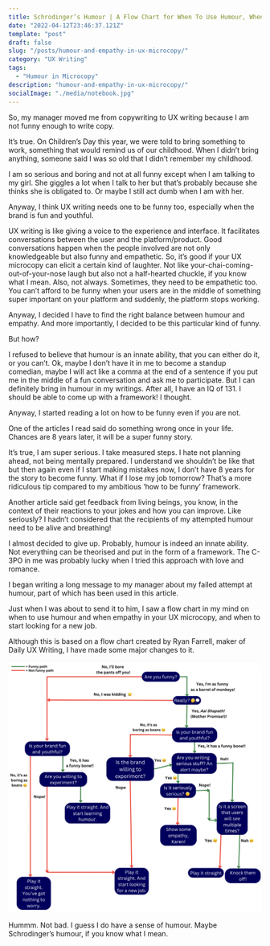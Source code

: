 ```yaml
---
title: Schrodinger’s Humour | A Flow Chart for When To Use Humour, When Empathy in UX Microcopy and When To Start Looking for a New Job
date: "2022-04-12T23:46:37.121Z"
template: "post"
draft: false
slug: "/posts/humour-and-empathy-in-ux-microcopy/"
category: "UX Writing"
tags:
  - "Humour in Microcopy"
description: "humour-and-empathy-in-ux-microcopy/"
socialImage: "./media/notebook.jpg"
---
```



So, my manager moved me from copywriting to UX writing because I am not funny enough to write copy.

It’s true. On Children’s Day this year, we were told to bring something to work, something that would remind us of our childhood. When I didn’t bring anything, someone said I was so old that I didn’t remember my childhood.

I am so serious and boring and not at all funny except when I am talking to my girl. She giggles a lot when I talk to her but that’s probably because she thinks she is obligated to. Or maybe I still act dumb when I am with her.

Anyway, I think UX writing needs one to be funny too, especially when the brand is fun and youthful.

UX writing is like giving a voice to the experience and interface. It facilitates conversations between the user and the platform/product. Good conversations happen when the people involved are not only knowledgeable but also funny and empathetic. So, it’s good if your UX microcopy can elicit a certain kind of laughter. Not like your-chai-coming-out-of-your-nose laugh but also not a half-hearted chuckle, if you know what I mean. Also, not always. Sometimes, they need to be empathetic too. You can’t afford to be funny when your users are in the middle of something super important on your platform and suddenly, the platform stops working.

Anyway, I decided I have to find the right balance between humour and empathy. And more importantly, I decided to be this particular kind of funny.

But how?

I refused to believe that humour is an innate ability, that you can either do it, or you can’t. Ok, maybe I don’t have it in me to become a standup comedian, maybe I will act like a comma at the end of a sentence if you put me in the middle of a fun conversation and ask me to participate. But I can definitely bring in humour in my writings. After all, I have an IQ of 131. I should be able to come up with a framework! I thought.

Anyway, I started reading a lot on how to be funny even if you are not.

One of the articles I read said do something wrong once in your life. Chances are 8 years later, it will be a super funny story.

It’s true, I am super serious. I take measured steps. I hate not planning ahead, not being mentally prepared. I understand we shouldn’t be like that but then again even if I start making mistakes now, I don’t have 8 years for the story to become funny. What if I lose my job tomorrow? That’s a more ridiculous tip compared to my ambitious ‘how to be funny’ framework.

Another article said get feedback from living beings, you know, in the context of their reactions to your jokes and how you can improve. Like seriously? I hadn’t considered that the recipients of my attempted humour need to be alive and breathing!

I almost decided to give up. Probably, humour is indeed an innate ability. Not everything can be theorised and put in the form of a framework. The C-3PO in me was probably lucky when I tried this approach with love and romance.

I began writing a long message to my manager about my failed attempt at humour, part of which has been used in this article.

Just when I was about to send it to him, I saw a flow chart in my mind on when to use humour and when empathy in your UX microcopy, and when to start looking for a new job.

Although this is based on a flow chart created by Ryan Farrell, maker of Daily UX Writing, I have made some major changes to it.

![Humour in Microcopy](humour-in-microcopy.png)

Hummm. Not bad. I guess I do have a sense of humour. Maybe Schrodinger’s humour, if you know what I mean.
